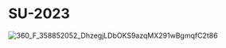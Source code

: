 # SU-2023
![360_F_358852052_DhzegjLDbOKS9azqMX291wBgmqfC2t86](https://github.com/DylanEdwards02/SU-2023/assets/76750330/3d92914c-850d-4d9f-a883-c009e87bd508)
